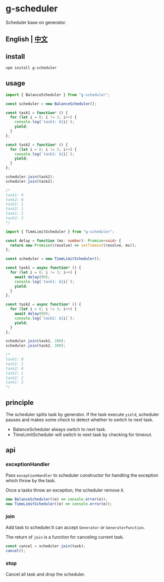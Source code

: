 # g-scheduler

Scheduler base on generator.

English | [中文](https://github.com/Iplaylf2/g-scheduler/blob/main/doc/README.cn.md)
-

## install

``` bash
npm install g-scheduler
```

## usage

``` typescript
import { BalanceScheduler } from "g-scheduler";

const scheduler = new BalanceScheduler();

const task1 = function* () {
  for (let i = 0; i != 3; i++) {
    console.log(`task1: ${i}`);
    yield;
  }
};

const task2 = function* () {
  for (let i = 0; i != 3; i++) {
    console.log(`task2: ${i}`);
    yield;
  }
};

scheduler.join(task1);
scheduler.join(task2);

/*
task1: 0
task2: 0
task1: 1
task2: 1
task1: 2
task2: 2
*/

```

``` typescript
import { TimeLimitScheduler } from "g-scheduler";

const delay = function (ms: number): Promise<void> {
  return new Promise((resolve) => setTimeout(resolve, ms));
};

const scheduler = new TimeLimitScheduler();

const task1 = async function* () {
  for (let i = 0; i != 3; i++) {
    await delay(90);
    console.log(`task1: ${i}`);
    yield;
  }
};

const task2 = async function* () {
  for (let i = 0; i != 3; i++) {
    await delay(90);
    console.log(`task2: ${i}`);
    yield;
  }
};

scheduler.join(task1, 200);
scheduler.join(task2, 300);

/*
task1: 0
task1: 1
task2: 0
task2: 1
task2: 2
task1: 2
*/

```

## principle

The scheduler splits task by generator. If the task execute `yield`, scheduler pauses and makes some check to detect whether to switch to next task.

- BalanceScheduler always switch to next task.
- TimeLimitScheduler will switch to next task by checking for timeout.

## api

### exceptionHandler

Pass `exceptionHandler` to scheduler constructor for handling the exception which throw by the task.

Once a tasks throw an exception, the scheduler remove it.

``` typescript
new BalanceScheduler((e) => console.error(e));
new TimeLimitScheduler((e) => console.error(e));

```

### join

Add task to scheduler.It can accept `Generator` or `GeneratorFunction`.

The return of `join` is a function for canceling current task.

``` typescript
const cancel = scheduler.join(task);
cancel();

```

### stop

Cancel all task and drop the scheduler.